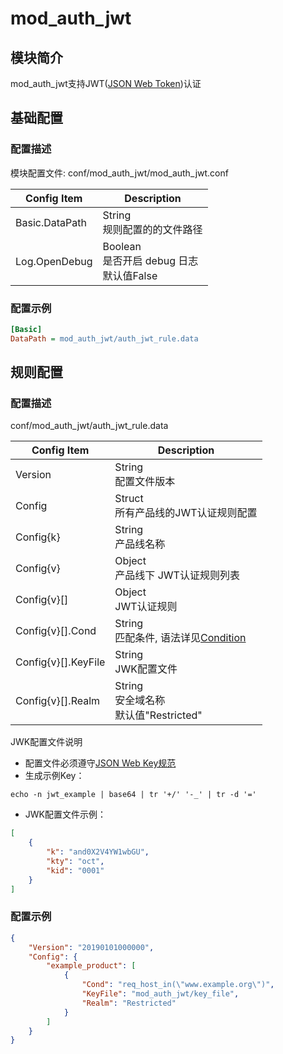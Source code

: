 # mod_auth_jwt

## 模块简介

mod_auth_jwt支持JWT([JSON Web Token](https://tools.ietf.org/html/rfc7519))认证

## 基础配置

### 配置描述

模块配置文件: conf/mod_auth_jwt/mod_auth_jwt.conf

| Config Item | Description                             |
| ----------- | --------------------------------------- |
| Basic.DataPath | String<br>规则配置的的文件路径 |
| Log.OpenDebug | Boolean<br>是否开启 debug 日志<br>默认值False |

### 配置示例

```ini
[Basic]
DataPath = mod_auth_jwt/auth_jwt_rule.data
```

## 规则配置

### 配置描述

conf/mod_auth_jwt/auth_jwt_rule.data

| Config Item | Description                                                  |
| ----------- | ------------------------------------------------------------ |
| Version     | String<br>配置文件版本 |
| Config      | Struct<br>所有产品线的JWT认证规则配置 |
| Config{k}   | String<br>产品线名称 |
| Config{v}   | Object<br>产品线下 JWT认证规则列表|
| Config{v}[] | Object<br>JWT认证规则 |
| Config{v}[].Cond | String<br>匹配条件, 语法详见[Condition](../../condition/condition_grammar.md) |
| Config{v}[].KeyFile | String<br>JWK配置文件 |
| Config{v}[].Realm | String<br>安全域名称<br>默认值"Restricted" |

JWK配置文件说明

* 配置文件必须遵守[JSON Web Key规范](https://tools.ietf.org/html/rfc7517)
* 生成示例Key：

```
echo -n jwt_example | base64 | tr '+/' '-_' | tr -d '='
```

* JWK配置文件示例：

```json
[
    {
        "k": "and0X2V4YW1wbGU",
        "kty": "oct",
        "kid": "0001"
    }
]
```

### 配置示例

```json
{
    "Version": "20190101000000",
    "Config": {
        "example_product": [
            {
                "Cond": "req_host_in(\"www.example.org\")",
                "KeyFile": "mod_auth_jwt/key_file",
                "Realm": "Restricted"
            }
        ]
    }
}
```
